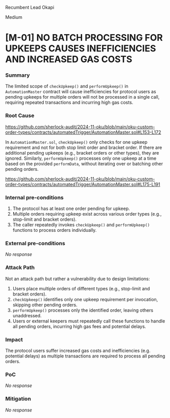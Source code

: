 Recumbent Lead Okapi

Medium

# [M-01] NO BATCH PROCESSING FOR UPKEEPS CAUSES INEFFICIENCIES AND INCREASED GAS COSTS

### Summary

The limited scope of `checkUpkeep()` and `performUpkeep()` in `AutomationMaster` contract will cause inefficiencies for protocol users as pending upkeeps for multiple orders will not be processed in a single call, requiring repeated transactions and incurring high gas costs.

### Root Cause

https://github.com/sherlock-audit/2024-11-oku/blob/main/oku-custom-order-types/contracts/automatedTrigger/AutomationMaster.sol#L153-L172

In `AutomationMaster.sol`, `checkUpkeep()` only checks for one upkeep requirement and not for both stop limit order and bracket order. If there are additional pending upkeeps (e.g., bracket orders or other types), they are ignored. Similarly, `performUpkeep()` processes only one upkeep at a time based on the provided `performData`, without iterating over or batching other pending orders.

https://github.com/sherlock-audit/2024-11-oku/blob/main/oku-custom-order-types/contracts/automatedTrigger/AutomationMaster.sol#L175-L191

### Internal pre-conditions

1. The protocol has at least one order pending for upkeep.
2. Multiple orders requiring upkeep exist across various order types (e.g., stop-limit and bracket orders).
3. The caller repeatedly invokes `checkUpkeep()` and `performUpkeep()` functions to process orders individually.

### External pre-conditions

_No response_

### Attack Path

Not an attack path but rather a vulnerability due to design limitations:

1. Users place multiple orders of different types (e.g., stop-limit and bracket orders).
2. `checkUpkeep()` identifies only one upkeep requirement per invocation, skipping other pending orders.
3. `performUpkeep()` processes only the identified order, leaving others unaddressed.
4. Users or external keepers must repeatedly call these functions to handle all pending orders, incurring high gas fees and potential delays.

### Impact

The protocol users suffer increased gas costs and inefficiencies (e.g. potential delays) as multiple transactions are required to process all pending orders.

### PoC

_No response_

### Mitigation

_No response_